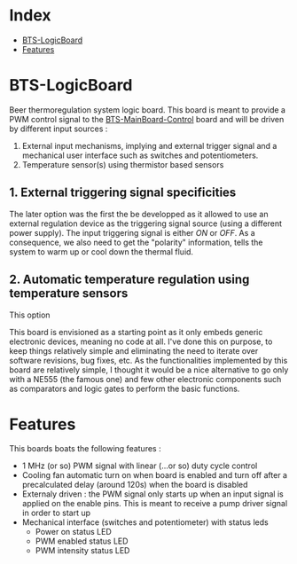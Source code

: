 # Index
- [BTS-LogicBoard](#bts-logicboard)
- [Features](#features)

# BTS-LogicBoard
Beer thermoregulation system logic board.
This board is meant to provide a PWM control signal to the [BTS-MainBoard-Control](https://github.com/bebenlebricolo/BTS-MainBoard-Control) board and will be driven by different input sources :
  1. External input mechanisms, implying and external trigger signal and a mechanical user interface such as switches and potentiometers.
  2. Temperature sensor(s) using thermistor based sensors

## 1. External triggering signal specificities
The later option was the first the be developped as it allowed to use an external regulation device as the triggering signal source (using a different power supply).
The input triggering signal is either *ON* or *OFF*.
As a consequence, we also need to get the "polarity" information, tells the system to warm up or cool down the thermal fluid.

## 2. Automatic temperature regulation using temperature sensors
This option

This board is envisioned as a starting point as it only embeds generic electronic devices, meaning no code at all.
I've done this on purpose, to keep things relatively simple and eliminating the need to iterate over software revisions, bug fixes, etc.
As the functionalities implemented by this board are relatively simple, I thought it would be a nice alternative to go only with a NE555 (the famous one) and few other electronic components such as comparators and logic gates to perform the basic functions.

# Features
This boards boats the following features :
* 1 MHz (or so) PWM signal with linear (...or so) duty cycle control
* Cooling fan automatic turn on when board is enabled and turn off after a precalculated delay (around 120s) when the board is disabled
* Externaly driven : the PWM signal only starts up when an input signal is applied on the enable pins. This is meant to receive a pump driver signal in order to start up
* Mechanical interface (switches and potentiometer) with status leds
  * Power on status LED
  * PWM enabled status LED
  * PWM intensity status LED